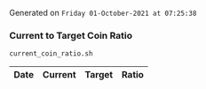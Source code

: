 Generated on `Friday 01-October-2021 at 07:25:38`

### Current to Target Coin Ratio
`current_coin_ratio.sh`

Date|Current|Target|Ratio
---|---|---|---
